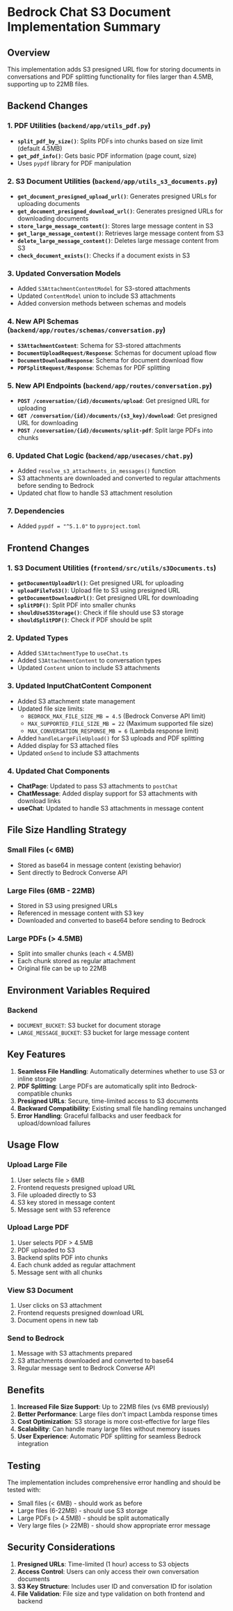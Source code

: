 # Bedrock Chat S3 Document Implementation Summary

## Overview
This implementation adds S3 presigned URL flow for storing documents in conversations and PDF splitting functionality for files larger than 4.5MB, supporting up to 22MB files.

## Backend Changes

### 1. PDF Utilities (`backend/app/utils_pdf.py`)
- **`split_pdf_by_size()`**: Splits PDFs into chunks based on size limit (default 4.5MB)
- **`get_pdf_info()`**: Gets basic PDF information (page count, size)
- Uses `pypdf` library for PDF manipulation

### 2. S3 Document Utilities (`backend/app/utils_s3_documents.py`)
- **`get_document_presigned_upload_url()`**: Generates presigned URLs for uploading documents
- **`get_document_presigned_download_url()`**: Generates presigned URLs for downloading documents
- **`store_large_message_content()`**: Stores large message content in S3
- **`get_large_message_content()`**: Retrieves large message content from S3
- **`delete_large_message_content()`**: Deletes large message content from S3
- **`check_document_exists()`**: Checks if a document exists in S3

### 3. Updated Conversation Models
- Added `S3AttachmentContentModel` for S3-stored attachments
- Updated `ContentModel` union to include S3 attachments
- Added conversion methods between schemas and models

### 4. New API Schemas (`backend/app/routes/schemas/conversation.py`)
- **`S3AttachmentContent`**: Schema for S3-stored attachments
- **`DocumentUploadRequest/Response`**: Schemas for document upload flow
- **`DocumentDownloadResponse`**: Schema for document download flow
- **`PDFSplitRequest/Response`**: Schemas for PDF splitting

### 5. New API Endpoints (`backend/app/routes/conversation.py`)
- **`POST /conversation/{id}/documents/upload`**: Get presigned URL for uploading
- **`GET /conversation/{id}/documents/{s3_key}/download`**: Get presigned URL for downloading
- **`POST /conversation/{id}/documents/split-pdf`**: Split large PDFs into chunks

### 6. Updated Chat Logic (`backend/app/usecases/chat.py`)
- Added `resolve_s3_attachments_in_messages()` function
- S3 attachments are downloaded and converted to regular attachments before sending to Bedrock
- Updated chat flow to handle S3 attachment resolution

### 7. Dependencies
- Added `pypdf = "^5.1.0"` to `pyproject.toml`

## Frontend Changes

### 1. S3 Document Utilities (`frontend/src/utils/s3Documents.ts`)
- **`getDocumentUploadUrl()`**: Get presigned URL for uploading
- **`uploadFileToS3()`**: Upload file to S3 using presigned URL
- **`getDocumentDownloadUrl()`**: Get presigned URL for downloading
- **`splitPDF()`**: Split PDF into smaller chunks
- **`shouldUseS3Storage()`**: Check if file should use S3 storage
- **`shouldSplitPDF()`**: Check if PDF should be split

### 2. Updated Types
- Added `S3AttachmentType` to `useChat.ts`
- Added `S3AttachmentContent` to conversation types
- Updated `Content` union to include S3 attachments

### 3. Updated InputChatContent Component
- Added S3 attachment state management
- Updated file size limits:
  - `BEDROCK_MAX_FILE_SIZE_MB = 4.5` (Bedrock Converse API limit)
  - `MAX_SUPPORTED_FILE_SIZE_MB = 22` (Maximum supported file size)
  - `MAX_CONVERSATION_RESPONSE_MB = 6` (Lambda response limit)
- Added `handleLargeFileUpload()` for S3 uploads and PDF splitting
- Added display for S3 attached files
- Updated `onSend` to include S3 attachments

### 4. Updated Chat Components
- **ChatPage**: Updated to pass S3 attachments to `postChat`
- **ChatMessage**: Added display support for S3 attachments with download links
- **useChat**: Updated to handle S3 attachments in message content

## File Size Handling Strategy

### Small Files (< 6MB)
- Stored as base64 in message content (existing behavior)
- Sent directly to Bedrock Converse API

### Large Files (6MB - 22MB)
- Stored in S3 using presigned URLs
- Referenced in message content with S3 key
- Downloaded and converted to base64 before sending to Bedrock

### Large PDFs (> 4.5MB)
- Split into smaller chunks (each < 4.5MB)
- Each chunk stored as regular attachment
- Original file can be up to 22MB

## Environment Variables Required

### Backend
- `DOCUMENT_BUCKET`: S3 bucket for document storage
- `LARGE_MESSAGE_BUCKET`: S3 bucket for large message content

## Key Features

1. **Seamless File Handling**: Automatically determines whether to use S3 or inline storage
2. **PDF Splitting**: Large PDFs are automatically split into Bedrock-compatible chunks
3. **Presigned URLs**: Secure, time-limited access to S3 documents
4. **Backward Compatibility**: Existing small file handling remains unchanged
5. **Error Handling**: Graceful fallbacks and user feedback for upload/download failures

## Usage Flow

### Upload Large File
1. User selects file > 6MB
2. Frontend requests presigned upload URL
3. File uploaded directly to S3
4. S3 key stored in message content
5. Message sent with S3 reference

### Upload Large PDF
1. User selects PDF > 4.5MB
2. PDF uploaded to S3
3. Backend splits PDF into chunks
4. Each chunk added as regular attachment
5. Message sent with all chunks

### View S3 Document
1. User clicks on S3 attachment
2. Frontend requests presigned download URL
3. Document opens in new tab

### Send to Bedrock
1. Message with S3 attachments prepared
2. S3 attachments downloaded and converted to base64
3. Regular message sent to Bedrock Converse API

## Benefits

1. **Increased File Size Support**: Up to 22MB files (vs 6MB previously)
2. **Better Performance**: Large files don't impact Lambda response times
3. **Cost Optimization**: S3 storage is more cost-effective for large files
4. **Scalability**: Can handle many large files without memory issues
5. **User Experience**: Automatic PDF splitting for seamless Bedrock integration

## Testing

The implementation includes comprehensive error handling and should be tested with:
- Small files (< 6MB) - should work as before
- Large files (6-22MB) - should use S3 storage
- Large PDFs (> 4.5MB) - should be split automatically
- Very large files (> 22MB) - should show appropriate error message

## Security Considerations

1. **Presigned URLs**: Time-limited (1 hour) access to S3 objects
2. **Access Control**: Users can only access their own conversation documents
3. **S3 Key Structure**: Includes user ID and conversation ID for isolation
4. **File Validation**: File size and type validation on both frontend and backend